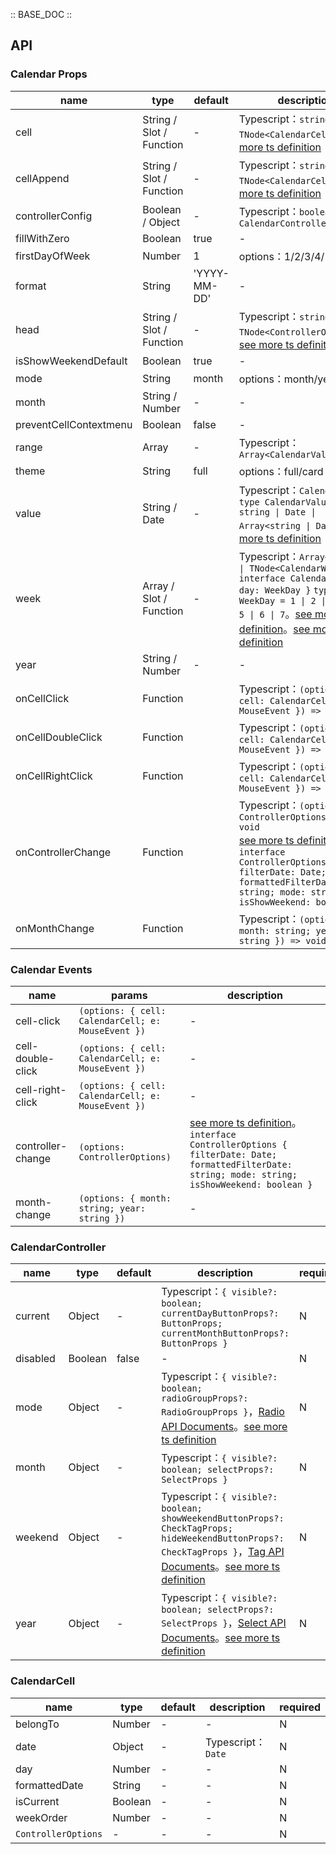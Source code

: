 :: BASE_DOC ::

## API
### Calendar Props

name | type | default | description | required
-- | -- | -- | -- | --
cell | String / Slot / Function | - | Typescript：`string \| TNode<CalendarCell>`。[see more ts definition](https://github.com/Tencent/tdesign-vue-next/blob/develop/src/common.ts) | N
cellAppend | String / Slot / Function | - | Typescript：`string \| TNode<CalendarCell>`。[see more ts definition](https://github.com/Tencent/tdesign-vue-next/blob/develop/src/common.ts) | N
controllerConfig | Boolean / Object | - | Typescript：`boolean \| CalendarController` | N
fillWithZero | Boolean | true | \- | N
firstDayOfWeek | Number | 1 | options：1/2/3/4/5/6/7 | N
format | String | 'YYYY-MM-DD' | \- | N
head | String / Slot / Function | - | Typescript：`string \| TNode<ControllerOptions>`。[see more ts definition](https://github.com/Tencent/tdesign-vue-next/blob/develop/src/common.ts) | N
isShowWeekendDefault | Boolean | true | \- | N
mode | String | month | options：month/year | N
month | String / Number | - | \- | N
preventCellContextmenu | Boolean | false | \- | N
range | Array | - | Typescript：`Array<CalendarValue>` | N
theme | String | full | options：full/card | N
value | String / Date | - | Typescript：`CalendarValue` `type CalendarValue = string \| Date \| Array<string \| Date>`。[see more ts definition](https://github.com/Tencent/tdesign-vue-next/tree/develop/src/calendar/type.ts) | N
week | Array / Slot / Function | - | Typescript：`Array<string> \| TNode<CalendarWeek>` `interface CalendarWeek { day: WeekDay }` `type WeekDay = 1 \| 2 \| 3 \| 4 \| 5 \| 6 \| 7`。[see more ts definition](https://github.com/Tencent/tdesign-vue-next/blob/develop/src/common.ts)。[see more ts definition](https://github.com/Tencent/tdesign-vue-next/tree/develop/src/calendar/type.ts) | N
year | String / Number | - | \- | N
onCellClick | Function |  | Typescript：`(options: { cell: CalendarCell; e: MouseEvent }) => void`<br/> | N
onCellDoubleClick | Function |  | Typescript：`(options: { cell: CalendarCell; e: MouseEvent }) => void`<br/> | N
onCellRightClick | Function |  | Typescript：`(options: { cell: CalendarCell; e: MouseEvent }) => void`<br/> | N
onControllerChange | Function |  | Typescript：`(options: ControllerOptions) => void`<br/>[see more ts definition](https://github.com/Tencent/tdesign-vue-next/tree/develop/src/calendar/type.ts)。<br/>`interface ControllerOptions { filterDate: Date; formattedFilterDate: string; mode: string; isShowWeekend: boolean }`<br/> | N
onMonthChange | Function |  | Typescript：`(options: { month: string; year: string }) => void`<br/> | N

### Calendar Events

name | params | description
-- | -- | --
cell-click | `(options: { cell: CalendarCell; e: MouseEvent })` | \-
cell-double-click | `(options: { cell: CalendarCell; e: MouseEvent })` | \-
cell-right-click | `(options: { cell: CalendarCell; e: MouseEvent })` | \-
controller-change | `(options: ControllerOptions)` | [see more ts definition](https://github.com/Tencent/tdesign-vue-next/tree/develop/src/calendar/type.ts)。<br/>`interface ControllerOptions { filterDate: Date; formattedFilterDate: string; mode: string; isShowWeekend: boolean }`<br/>
month-change | `(options: { month: string; year: string })` | \-

### CalendarController

name | type | default | description | required
-- | -- | -- | -- | --
current | Object | - | Typescript：`{ visible?: boolean; currentDayButtonProps?: ButtonProps; currentMonthButtonProps?: ButtonProps }` | N
disabled | Boolean | false | \- | N
mode | Object | - | Typescript：`{ visible?: boolean; radioGroupProps?: RadioGroupProps }`，[Radio API Documents](./radio?tab=api)。[see more ts definition](https://github.com/Tencent/tdesign-vue-next/tree/develop/src/calendar/type.ts) | N
month | Object | - | Typescript：`{ visible?: boolean; selectProps?: SelectProps }` | N
weekend | Object | - | Typescript：`{ visible?: boolean; showWeekendButtonProps?: CheckTagProps; hideWeekendButtonProps?: CheckTagProps }`，[Tag API Documents](./tag?tab=api)。[see more ts definition](https://github.com/Tencent/tdesign-vue-next/tree/develop/src/calendar/type.ts) | N
year | Object | - | Typescript：`{ visible?: boolean; selectProps?: SelectProps }`，[Select API Documents](./select?tab=api)。[see more ts definition](https://github.com/Tencent/tdesign-vue-next/tree/develop/src/calendar/type.ts) | N

### CalendarCell

name | type | default | description | required
-- | -- | -- | -- | --
belongTo | Number | - | \- | N
date | Object | - | Typescript：`Date` | N
day | Number | - | \- | N
formattedDate | String | - | \- | N
isCurrent | Boolean | - | \- | N
weekOrder | Number | - | \- | N
`ControllerOptions` | \- | - | \- | N
